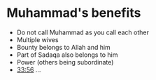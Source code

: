 # Muhammad's benefits

- Do not call Muhammad as you call each other
- Multiple wives
- Bounty belongs to Allah and him
- Part of Sadaqa also belongs to him
- Power (others being subordinate)
- [33:56](https://quran.com/33:56)
...
